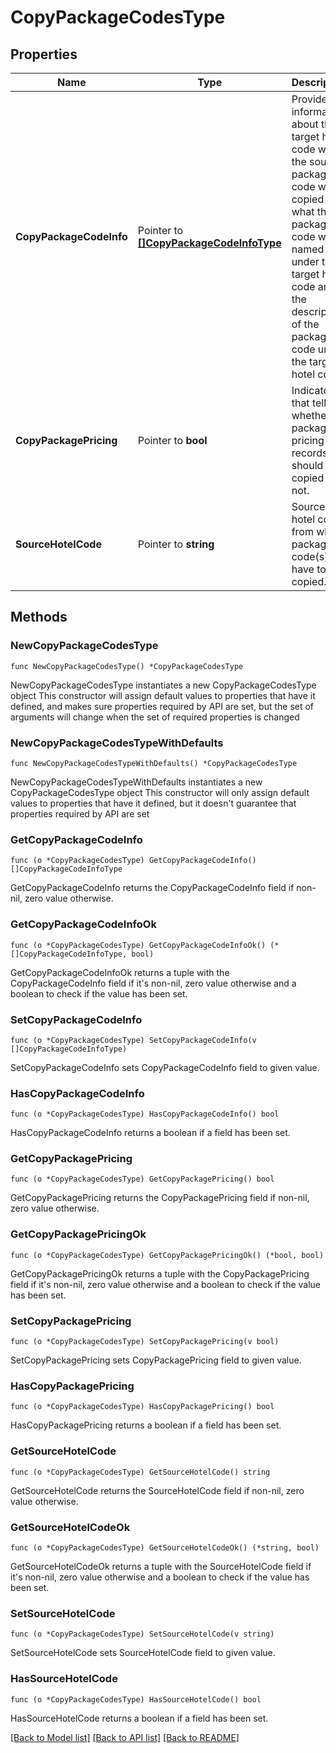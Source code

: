 # CopyPackageCodesType

## Properties

Name | Type | Description | Notes
------------ | ------------- | ------------- | -------------
**CopyPackageCodeInfo** | Pointer to [**[]CopyPackageCodeInfoType**](CopyPackageCodeInfoType.md) | Provides information about the target hotel code where the source package code will be copied to, what the package code will be named under the target hotel code and the description of the package code under the target hotel code. | [optional] 
**CopyPackagePricing** | Pointer to **bool** | Indicator that tells whether the package pricing records should be copied or not. | [optional] 
**SourceHotelCode** | Pointer to **string** | Source hotel code from where package code(s) have to be copied. | [optional] 

## Methods

### NewCopyPackageCodesType

`func NewCopyPackageCodesType() *CopyPackageCodesType`

NewCopyPackageCodesType instantiates a new CopyPackageCodesType object
This constructor will assign default values to properties that have it defined,
and makes sure properties required by API are set, but the set of arguments
will change when the set of required properties is changed

### NewCopyPackageCodesTypeWithDefaults

`func NewCopyPackageCodesTypeWithDefaults() *CopyPackageCodesType`

NewCopyPackageCodesTypeWithDefaults instantiates a new CopyPackageCodesType object
This constructor will only assign default values to properties that have it defined,
but it doesn't guarantee that properties required by API are set

### GetCopyPackageCodeInfo

`func (o *CopyPackageCodesType) GetCopyPackageCodeInfo() []CopyPackageCodeInfoType`

GetCopyPackageCodeInfo returns the CopyPackageCodeInfo field if non-nil, zero value otherwise.

### GetCopyPackageCodeInfoOk

`func (o *CopyPackageCodesType) GetCopyPackageCodeInfoOk() (*[]CopyPackageCodeInfoType, bool)`

GetCopyPackageCodeInfoOk returns a tuple with the CopyPackageCodeInfo field if it's non-nil, zero value otherwise
and a boolean to check if the value has been set.

### SetCopyPackageCodeInfo

`func (o *CopyPackageCodesType) SetCopyPackageCodeInfo(v []CopyPackageCodeInfoType)`

SetCopyPackageCodeInfo sets CopyPackageCodeInfo field to given value.

### HasCopyPackageCodeInfo

`func (o *CopyPackageCodesType) HasCopyPackageCodeInfo() bool`

HasCopyPackageCodeInfo returns a boolean if a field has been set.

### GetCopyPackagePricing

`func (o *CopyPackageCodesType) GetCopyPackagePricing() bool`

GetCopyPackagePricing returns the CopyPackagePricing field if non-nil, zero value otherwise.

### GetCopyPackagePricingOk

`func (o *CopyPackageCodesType) GetCopyPackagePricingOk() (*bool, bool)`

GetCopyPackagePricingOk returns a tuple with the CopyPackagePricing field if it's non-nil, zero value otherwise
and a boolean to check if the value has been set.

### SetCopyPackagePricing

`func (o *CopyPackageCodesType) SetCopyPackagePricing(v bool)`

SetCopyPackagePricing sets CopyPackagePricing field to given value.

### HasCopyPackagePricing

`func (o *CopyPackageCodesType) HasCopyPackagePricing() bool`

HasCopyPackagePricing returns a boolean if a field has been set.

### GetSourceHotelCode

`func (o *CopyPackageCodesType) GetSourceHotelCode() string`

GetSourceHotelCode returns the SourceHotelCode field if non-nil, zero value otherwise.

### GetSourceHotelCodeOk

`func (o *CopyPackageCodesType) GetSourceHotelCodeOk() (*string, bool)`

GetSourceHotelCodeOk returns a tuple with the SourceHotelCode field if it's non-nil, zero value otherwise
and a boolean to check if the value has been set.

### SetSourceHotelCode

`func (o *CopyPackageCodesType) SetSourceHotelCode(v string)`

SetSourceHotelCode sets SourceHotelCode field to given value.

### HasSourceHotelCode

`func (o *CopyPackageCodesType) HasSourceHotelCode() bool`

HasSourceHotelCode returns a boolean if a field has been set.


[[Back to Model list]](../README.md#documentation-for-models) [[Back to API list]](../README.md#documentation-for-api-endpoints) [[Back to README]](../README.md)


